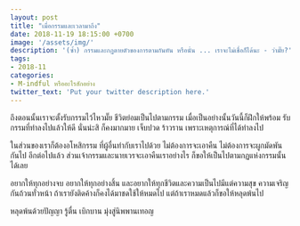```yaml
---
layout: post
title: "เมื่อกรรมและเวลามาถึง"
date: 2018-11-19 18:15:00 +0700
image: '/assets/img/'
description: '(ซ้ำ) กรรมและกฏตายตัวของการตามกันทัน หรือนั่น ... เราจะไม่เชื่อก็ได้นะ - ว่ามั๊ย?'
tags:
- 2018-11
categories:
- M-indful หรืออะไรสักอย่าง
twitter_text: 'Put your twitter description here.'
---
```

ถึงตอนนั้นเราจะตั้งรับกรรมไว้ไหวมั๊ย ชีวิตย่อมเป็นไปตามกรรม เมื่อเป็นอย่างนั้นวันนี้ก็ฝึกให้พร้อม รับกรรมที่ทำลงไปแล้วให้ดี นั่นน่ะสิ ก็คงมากมาย เจ็บปวด ร้าวราน เพราะเหตุการณ์ที่ได้ทำลงไป

ในส่วนของเราก็ต้องอโหสิกรรม ที่ผู้อื่นทำกับเราไปด้วย ไม่ต้องการจะเอาคืน ไม่ต้องการจะผูกมัดพันกันไป อีกต่อไปแล้ว ส่วนเจ้ากรรมและนายเวรจะเอาคืนเราอย่างไร ก็ขอให้เป็นไปตามกฏแห่งกรรมนั้นได้เลย

อยากให้ทุกอย่างจบ อยากให้ทุกอย่างสิ้น และอยากให้ทุกชีวิตและความเป็นไปมีแต่ความสุข ความเจริญกันถ้วนทั่วหน้า ถ้าเรายังติดค้างก็คงได้มาชดใช้ให้หมดไป แต่ถ้าเราหมดแล้วก็ขอให้หลุดพ้นไป

หลุดพ้นด้วยปัญญา รู้ตื่น เบิกบาน มุ่งสู่นิพพานเทอญ
